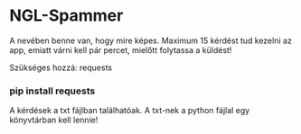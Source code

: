 # NGL-Spammer
A nevében benne van, hogy mire képes. Maximum 15 kérdést tud kezelni az app, emiatt várni kell pár percet, mielőtt folytassa a küldést!

Szükséges hozzá: requests
<h3>pip install requests</h3>

A kérdések a txt fájlban találhatóak.
A txt-nek a python fájlal egy könyvtárban kell lennie!
